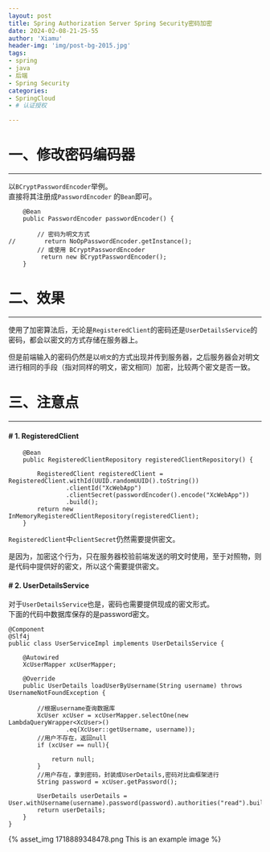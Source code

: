 ```yaml
---
layout: post
title: Spring Authorization Server Spring Security密码加密
date: 2024-02-08-21-25-55
author: 'Xiamu'
header-img: 'img/post-bg-2015.jpg'
tags:
- spring
- java
- 后端
- Spring Security
categories:
- SpringCloud
- # 认证授权

---
```



# 一、修改密码编码器
--------------

以`BCryptPasswordEncoder`举例。  
直接将其注册成`PasswordEncoder` 的`Bean`即可。

```prism language-java
    @Bean
    public PasswordEncoder passwordEncoder() {
   
        // 密码为明文方式
//        return NoOpPasswordEncoder.getInstance();
        // 或使用 BCryptPasswordEncoder
         return new BCryptPasswordEncoder();
    }
```

# 二、效果
----------

使用了加密算法后，无论是`RegisteredClient`的密码还是`UserDetailsService`的密码，都会以密文的方式存储在服务器上。

但是前端输入的密码仍然是以`明文`的方式出现并传到服务器，之后服务器会对明文进行相同的手段（指对同样的明文，密文相同）加密，比较两个密文是否一致。

# 三、注意点
-----------

#### # 1. RegisteredClient

```prism language-java
    @Bean
    public RegisteredClientRepository registeredClientRepository() {
   
        RegisteredClient registeredClient = RegisteredClient.withId(UUID.randomUUID().toString())
                .clientId("XcWebApp")
                .clientSecret(passwordEncoder().encode("XcWebApp"))
               	.build();
    	return new InMemoryRegisteredClientRepository(registeredClient);
	}
```

`RegisteredClient`中`clientSecret`仍然需要提供密文。

是因为，加密这个行为，只在服务器校验前端发送的明文时使用，至于对照物，则是代码中提供好的密文，所以这个需要提供密文。

#### # 2. UserDetailsService

对于`UserDetailsService`也是，密码也需要提供现成的密文形式。  
下面的代码中数据库保存的是password密文。

```prism language-java
@Component
@Slf4j
public class UserServiceImpl implements UserDetailsService {
   
    @Autowired
    XcUserMapper xcUserMapper;

    @Override
    public UserDetails loadUserByUsername(String username) throws UsernameNotFoundException {
   
        //根据username查询数据库
        XcUser xcUser = xcUserMapper.selectOne(new LambdaQueryWrapper<XcUser>()
                .eq(XcUser::getUsername, username));
        //用户不存在，返回null
        if (xcUser == null){
   
            return null;
        }
        //用户存在，拿到密码，封装成UserDetails,密码对比由框架进行
        String password = xcUser.getPassword();

        UserDetails userDetails = User.withUsername(username).password(password).authorities("read").build();
        return userDetails;
    }
}

```

{% asset_img 1718889348478.png This is an example image %}
